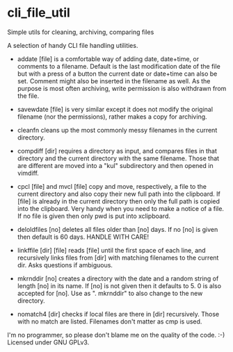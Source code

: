 cli_file_util
=============

Simple utils for cleaning, archiving, comparing files

A selection of handy CLI file handling utilities.

- addate [file] is a comfortable way of adding date, date+time, or comments to
  a filename. Default is the last modification date of the file but with a
  press of a button the current date or date+time can also be set. Comment might
  also be inserted in the filename as well. As the purpose is most often
  archiving, write permission is also withdrawn from the file.

- savewdate [file] is very similar except it does not modify the original
  filename (nor the permissions), rather makes a copy for archiving.

- cleanfn cleans up the most commonly messy filenames in the current directory.

- compdiff [dir] requires a directory as input, and compares files in that
  directory and the current directory with the same filename. Those that are
  different are moved into a "kul" subdirectory and then opened in vimdiff.

- cpcl [file] and mvcl [file] copy and move, respectively, a file to the
  current directory and also copy their new full path into the clipboard. If
  [file] is already in the current directory then only the full path is copied
  into the clipboard. Very handy when you need to make a notice of a file. If no
  file is given then only pwd is put into xclipboard.
  
- deloldfiles [no] deletes all files older than [no] days. If no [no] is given
  then default is 60 days. HANDLE WITH CARE!

- linkffile [dir] [file] reads [file] until the first space of each line, and
  recursively links files from [dir] with matching filenames to the current
  dir. Asks questions if ambiguous.

- mkrnddir [no] creates a directory with the date and a random string of length
  [no] in its name. If [no] is not given then it defaults to 5. 0 is also
  accepted for [no]. Use as ". mkrnddir" to also change to the new directory.

- nomatch4 [dir] checks if local files are there in [dir] recursively. Those
  with no match are listed. Filenames don't matter as cmp is used.

I'm no programmer, so please don't blame me on the quality of the code. :-)
Licensed under GNU GPLv3.
